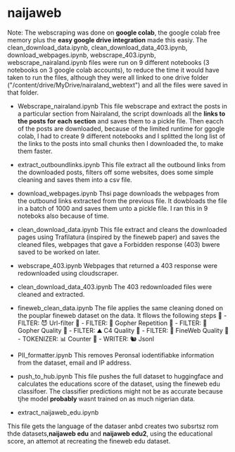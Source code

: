 # naijaweb

Note: The webscraping was done on **google colab**, the google colab free memory plus the **easy google drive integration** made this easiy. The clean_download_data.ipynb, clean_download_data_403.ipynb, download_webpages.ipynb, webscrape_403.ipynb, webscrape_nairaland.ipynb files were run on 9 different notebooks (3 notebooks on 3 google colab accounts), to reduce the time it would have taken to run the files, although they were all linked to one drive folder ("/content/drive/MyDrive/nairaland_webtext") and all the files were saved in that folder.

- Webscrape_nairaland.ipynb
This file webscrape and extract the posts in a particular section from Nairaland, the script downloads all the **links to the posts for each section** and saves them to a pickle file. Then eacch of the posts are downloaded, because of the limited runtime for ggogle colab, I had to create 9 different notebooks and I splitted the long list of the links to the posts into small chunks then I downloaded the, to make them faster.

- extract_outboundlinks.ipynb
This file extract all the outbound links from the downloaded posts, filters off some websites, does some simple cleaning and saves them into a csv file.

- download_webpages.ipynb
Thsi page downloads the webpages from the outbound links extracted from the previous file. It dowbloads the file in a batch of 1000 and saves them unto a pickle file. I ran this in 9 noteboks also because of time.

- clean_download_data.ipynb
This file extract and cleans the downloaded pages using Trafilatura (inspired by the fineweb paper) and saves the cleaned files, webpages that gave a Forbidden response (403) bwere saved to be worked on later.

- webscrape_403.ipynb
Webpages that returned a 403 response were redownloaded using cloudscraper.

- clean_download_data_403.ipynb
The 403 redownloaded files were cleaned and extracted.

- fineweb_clean_data.ipynb
The file applies the same cleaning doned on the pouplar fineweb dataset on the data. 
It fllows the following steps
🔻 - FILTER: 😈 Url-filter
🔻 - FILTER: 👯 Gopher Repetition
🔻 - FILTER: 🥇 Gopher Quality
🔻 - FILTER: ⛰ C4 Quality
🔻 - FILTER: 🍷 FineWeb Quality
🔢 - TOKENIZER: 📊 Counter
💽 - WRITER: 🐿 Jsonl

- PII_formatter.ipynb
This removes Peronsal iodentifiabke information from the dataset, email and IP address.

- push_to_hub.ipynb
This file pushes the full dataset to huggingface and calculates the educations score of the dataset, using the fineweb edu classifoer. The classifier predictions might not be as accurate because tjhe model **probably** wasnt trained on as much nigerian data.

- extract_naijaweb_edu.ipynb

This file gets the language of the dataser anbd creates two subsrtsz rom thde datasets,**naijaweb edu** and **naijaweb edu2**, using the educational score, an attemot at recreating the fineweb edu dataset.







